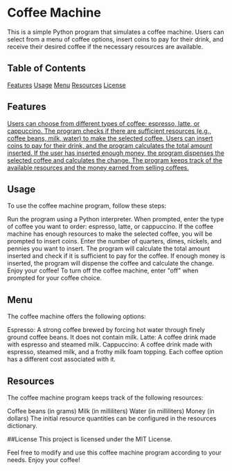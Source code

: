 # Coffee Machine
This is a simple Python program that simulates a coffee machine. Users can select from a menu of coffee options, insert coins to pay for their drink, and receive their desired coffee if the necessary resources are available.

## Table of Contents
[Features](#feature)
[Usage](#usage)
[Menu](#menu)
[Resources](resources)
[License](license)

## Features
[Users can choose from different types of coffee: espresso, latte, or cappuccino.
The program checks if there are sufficient resources (e.g., coffee beans, milk, water) to make the selected coffee.
Users can insert coins to pay for their drink, and the program calculates the total amount inserted.
If the user has inserted enough money, the program dispenses the selected coffee and calculates the change.
The program keeps track of the available resources and the money earned from selling coffees.](#Features)

## Usage
To use the coffee machine program, follow these steps:

Run the program using a Python interpreter.
When prompted, enter the type of coffee you want to order: espresso, latte, or cappuccino.
If the coffee machine has enough resources to make the selected coffee, you will be prompted to insert coins.
Enter the number of quarters, dimes, nickels, and pennies you want to insert.
The program will calculate the total amount inserted and check if it is sufficient to pay for the coffee.
If enough money is inserted, the program will dispense the coffee and calculate the change.
Enjoy your coffee!
To turn off the coffee machine, enter "off" when prompted for your coffee choice.

## Menu
The coffee machine offers the following options:

Espresso: A strong coffee brewed by forcing hot water through finely ground coffee beans. It does not contain milk.
Latte: A coffee drink made with espresso and steamed milk.
Cappuccino: A coffee drink made with espresso, steamed milk, and a frothy milk foam topping.
Each coffee option has a different cost associated with it.

## Resources
The coffee machine program keeps track of the following resources:

Coffee beans (in grams)
Milk (in milliliters)
Water (in milliliters)
Money (in dollars)
The initial resource quantities can be configured in the resources dictionary.

##License
This project is licensed under the MIT License.

Feel free to modify and use this coffee machine program according to your needs. Enjoy your coffee!
